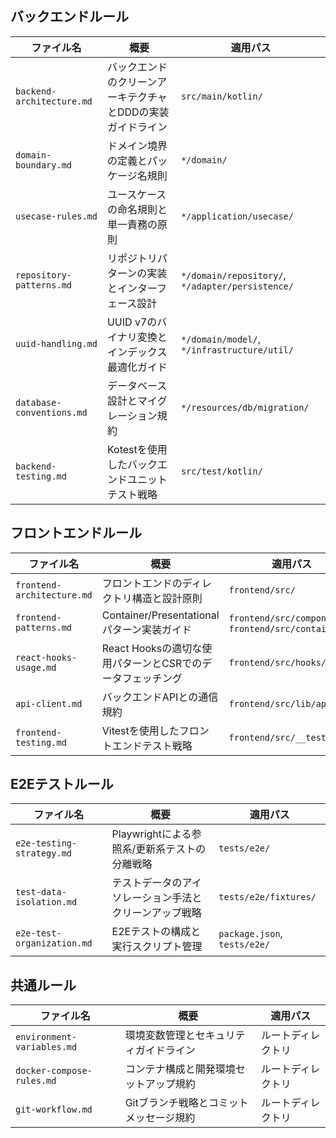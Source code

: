 
## バックエンドルール
| ファイル名 | 概要 | 適用パス |
|------------|------|----------|
| `backend-architecture.md` | バックエンドのクリーンアーキテクチャとDDDの実装ガイドライン | `src/main/kotlin/` |
| `domain-boundary.md` | ドメイン境界の定義とパッケージ名規則 | `*/domain/` |
| `usecase-rules.md` | ユースケースの命名規則と単一責務の原則 | `*/application/usecase/` |
| `repository-patterns.md` | リポジトリパターンの実装とインターフェース設計 | `*/domain/repository/`, `*/adapter/persistence/` |
| `uuid-handling.md` | UUID v7のバイナリ変換とインデックス最適化ガイド | `*/domain/model/`, `*/infrastructure/util/` |
| `database-conventions.md` | データベース設計とマイグレーション規約 | `*/resources/db/migration/` |
| `backend-testing.md` | Kotestを使用したバックエンドユニットテスト戦略 | `src/test/kotlin/` |

## フロントエンドルール
| ファイル名 | 概要 | 適用パス |
|------------|------|----------|
| `frontend-architecture.md` | フロントエンドのディレクトリ構造と設計原則 | `frontend/src/` |
| `frontend-patterns.md` | Container/Presentationalパターン実装ガイド | `frontend/src/components/`, `frontend/src/containers/` |
| `react-hooks-usage.md` | React Hooksの適切な使用パターンとCSRでのデータフェッチング | `frontend/src/hooks/` |
| `api-client.md` | バックエンドAPIとの通信規約 | `frontend/src/lib/api.ts` |
| `frontend-testing.md` | Vitestを使用したフロントエンドテスト戦略 | `frontend/src/__tests__/` |

## E2Eテストルール
| ファイル名 | 概要 | 適用パス |
|------------|------|----------|
| `e2e-testing-strategy.md` | Playwrightによる参照系/更新系テストの分離戦略 | `tests/e2e/` |
| `test-data-isolation.md` | テストデータのアイソレーション手法とクリーンアップ戦略 | `tests/e2e/fixtures/` |
| `e2e-test-organization.md` | E2Eテストの構成と実行スクリプト管理 | `package.json`, `tests/e2e/` |

## 共通ルール
| ファイル名 | 概要 | 適用パス |
|------------|------|----------|
| `environment-variables.md` | 環境変数管理とセキュリティガイドライン | ルートディレクトリ |
| `docker-compose-rules.md` | コンテナ構成と開発環境セットアップ規約 | ルートディレクトリ |
| `git-workflow.md` | Gitブランチ戦略とコミットメッセージ規約 | ルートディレクトリ |
